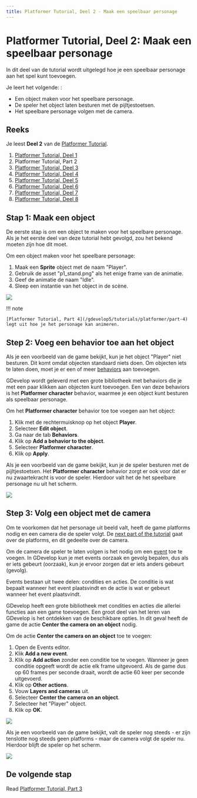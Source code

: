 ```yaml
---
title: Platformer Tutorial, Deel 2 - Maak een speelbaar personage
---
```

# Platformer Tutorial, Deel 2: Maak een speelbaar personage

In dit deel van de tutorial wordt uitgelegd hoe je een speelbaar personage aan het spel kunt toevoegen.

Je leert het volgende: :

- Een object maken voor het speelbare personage.
- De speler het object laten besturen met de pijltjestoetsen.
- Het speelbare personage volgen met de camera.

## Reeks

Je leest **Deel 2** van de  [Platformer Tutorial](/nl/gdevelop5/tutorials/platformer).

1. [Platformer Tutorial, Deel 1](/nl/gdevelop5/tutorials/platformer)
2. Platformer Tutorial, Part 2
3. [Platformer Tutorial, Deel 3](/gdevelop5/tutorials/platformer/part-3)
4. [Platformer Tutorial, Deel 4](/gdevelop5/tutorials/platformer/part-4)
5. [Platformer Tutorial, Deel 5](/gdevelop5/tutorials/platformer/part-5)
6. [Platformer Tutorial, Deel 6](/gdevelop5/tutorials/platformer/part-6)
7. [Platformer Tutorial, Deel 7](/gdevelop5/tutorials/platformer/part-7)
8. [Platformer Tutorial, Deel 8](/gdevelop5/tutorials/platformer/part-8)

## Stap 1: Maak een object

De eerste stap is om een object te maken voor het speelbare personage. Als je het eerste deel van deze tutorial hebt gevolgd, zou het bekend moeten zijn hoe dit moet.

Om een object maken voor het speelbare personage:

1. Maak een **Sprite** object met de naam "Player".
2. Gebruik de asset "p1_stand.png" als het enige frame van de animatie.
3. Geef de animatie de naam "Idle".
4. Sleep een instantie van het object in de scène.

![](/gdevelop5/tutorials/platformer/player-object.jpg)

!!! note

    [Platformer Tutorial, Part 4](/gdevelop5/tutorials/platformer/part-4) legt uit hoe je het personage kan animeren.

## Step 2: Voeg een behavior toe aan het object

Als je een voorbeeld van de game bekijkt, kun je het object "Player" niet besturen. Dit komt omdat objecten standaard niets doen. Om objecten iets te laten doen, moet je er een of meer [behaviors](/gdevelop5/behaviors) aan toevoegen.

GDevelop wordt geleverd met een grote bibliotheek met behaviors die je met een paar klikken aan objecten kunt toevoegen. Een van deze behaviors is het **Platformer character** behavior, waarmee je een object kunt besturen als speelbaar personage.

Om het **Platformer character** behavior toe toe voegen aan het object:

1. Klik met de rechtermuisknop op het object  **Player**.
2. Selecteer **Edit object**.
3. Ga naar de tab **Behaviors**.
4. Klik op **Add a behavior to the object**.
5. Selecteer **Platformer character**.
6. Klik op **Apply**.

Als je een voorbeeld van de game bekijkt, kun je de speler besturen met de pijltjestoetsen. Het  **Platformer character** behavior zorgt er ook voor dat er nu zwaartekracht is voor de speler. Hierdoor valt het de het speelbare personage nu uit het scherm.

![](/gdevelop5/tutorials/platformer/platformer-character-behavior-preview.gif)

## Step 3: Volg een object met de camera

Om te voorkomen dat het personage uit beeld valt, heeft de game platforms nodig en een camera die de speler volgt. De [next part of the tutorial](/gdevelop5/tutorials/platformer/part-3) gaat over de platforms, en dit gedeelte over de camera.

Om de camera de speler te laten volgen is het nodig om een [event](/gdevelop5/events) toe te voegen. In GDevelop kun je met events oorzaak en gevolg bepalen, dus als er iets gebeurt (oorzaak), kun je ervoor zorgen dat er iets anders gebeurt (gevolg).

Events bestaan uit twee delen: condities en acties. De conditie is wat bepaalt wanneer het event plaatsvindt en de actie is wat er gebeurt wanneer het event plaatsvindt.

GDevelop heeft een grote bibliotheek met condities en acties die allerlei functies aan een game toevoegen. Een groot deel van het leren van GDevelop is het ontdekken van de beschikbare opties. In dit geval heeft de game de actie **Center the camera on an object** nodig.

Om de actie **Center the camera on an object** toe te voegen:

1. Open de Events editor.
2. Klik **Add a new event**.
3. Klik op **Add action** zonder een conditie toe te voegen. Wanneer je geen conditie opgeeft wordt de actie elk frame uitgevoerd.  Als de game dus op 60 frames per seconde draait, wordt de actie 60 keer per seconde uitgevoerd.
4. Klik op **Other actions**.
5. Vouw **Layers and cameras** uit.
6. Selecteer **Center the camera on an object**.
7. Selecteer het "Player" object.
8. Klik op **OK**.

![](/gdevelop5/tutorials/platformer/center-camera-event.jpg)

Als je een voorbeeld van de game bekijkt, valt de speler nog steeds - er zijn tenslotte nog steeds geen platforms - maar de camera volgt de speler nu. Hierdoor blijft de speler op het scherm.

![](/gdevelop5/tutorials/platformer/center-camera-on-object-preview.gif)

## De volgende stap

Read [Platformer Tutorial, Part 3](/gdevelop5/tutorials/platformer/part-3)